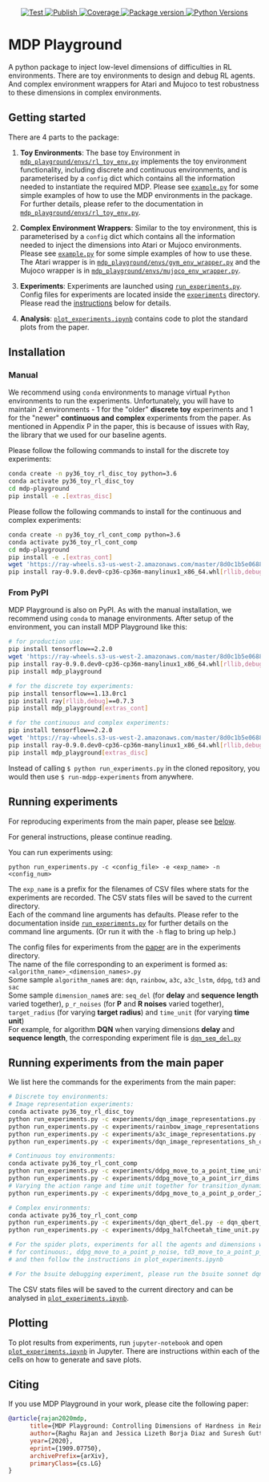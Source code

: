 <p align="center">

<a href="https://github.com/automl/mdp-playground/actions/workflows/gh-test.yml" target="_blank">
    <img src="https://github.com/automl/mdp-playground/actions/workflows/gh-test.yml/badge.svg" alt="Test">
</a>
<a href="https://github.com/automl/mdp-playground/actions/workflows/publish.yml" target="_blank">
    <img src="https://github.com/automl/mdp-playground/actions/workflows/publish.yml/badge.svg" alt="Publish">
</a>
<a href="https://codecov.io/gh/automl/mdp-playground" target="_blank">
    <img src="https://img.shields.io/codecov/c/github/automl/mdp-playground?color=%2334D058" alt="Coverage">
</a>
<a href="https://pypi.org/project/mdp-playground/" target="_blank">
    <img src="https://img.shields.io/pypi/v/mdp-playground?color=%2334D058&label=pypi%20package" alt="Package version">
</a>
<a href="https://pypi.org/project/mdp-playground/" target="_blank">
    <img src="https://img.shields.io/pypi/pyversions/mdp-playground.svg" alt="Python Versions">
</a>
</p>


# MDP Playground
A python package to inject low-level dimensions of difficulties in RL environments. There are toy environments to design and debug RL agents. And complex environment wrappers for Atari and Mujoco to test robustness to these dimensions in complex environments.

## Getting started
There are 4 parts to the package:
1) **Toy Environments**: The base toy Environment in [`mdp_playground/envs/rl_toy_env.py`](mdp_playground/envs/rl_toy_env.py) implements the toy environment functionality, including discrete and continuous environments, and is parameterised by a `config` dict which contains all the information needed to instantiate the required MDP. Please see [`example.py`](example.py) for some simple examples of how to use the MDP environments in the package. For further details, please refer to the documentation in [`mdp_playground/envs/rl_toy_env.py`](mdp_playground/envs/rl_toy_env.py).

2) **Complex Environment Wrappers**: Similar to the toy environment, this is parameterised by a `config` dict which contains all the information needed to inject the dimensions into Atari or Mujoco environments. Please see [`example.py`](example.py) for some simple examples of how to use these. The Atari wrapper is in [`mdp_playground/envs/gym_env_wrapper.py`](mdp_playground/envs/gym_env_wrapper.py) and the Mujoco wrapper is in [`mdp_playground/envs/mujoco_env_wrapper.py`](mdp_playground/envs/mujoco_env_wrapper.py).

3) **Experiments**: Experiments are launched using [`run_experiments.py`](run_experiments.py). Config files for experiments are located inside the [`experiments`](experiments) directory. Please read the [instructions](#running-experiments) below for details.

4) **Analysis**: [`plot_experiments.ipynb`](plot_experiments.ipynb) contains code to plot the standard plots from the paper.

## Installation
### Manual
We recommend using `conda` environments to manage virtual `Python` environments to run the experiments. Unfortunately, you will have to maintain 2 environments - 1 for the "older" **discrete toy** experiments and 1 for the "newer" **continuous and complex** experiments from the paper. As mentioned in Appendix P in the paper, this is because of issues with Ray, the library that we used for our baseline agents.

Please follow the following commands to install for the discrete toy experiments:
```bash
conda create -n py36_toy_rl_disc_toy python=3.6
conda activate py36_toy_rl_disc_toy
cd mdp-playground
pip install -e .[extras_disc]
```

Please follow the following commands to install for the continuous and complex experiments:
```bash
conda create -n py36_toy_rl_cont_comp python=3.6
conda activate py36_toy_rl_cont_comp
cd mdp-playground
pip install -e .[extras_cont]
wget 'https://ray-wheels.s3-us-west-2.amazonaws.com/master/8d0c1b5e068853bf748f72b1e60ec99d240932c6/ray-0.9.0.dev0-cp36-cp36m-manylinux1_x86_64.whl'
pip install ray-0.9.0.dev0-cp36-cp36m-manylinux1_x86_64.whl[rllib,debug]
```

### From PyPI
MDP Playground is also on PyPI. As with the manual installation, we recommend using `conda` to manage environments. After setup of the environment, you can install MDP Playground like this:
```bash
# for production use:
pip install tensorflow==2.2.0
wget 'https://ray-wheels.s3-us-west-2.amazonaws.com/master/8d0c1b5e068853bf748f72b1e60ec99d240932c6/ray-0.9.0.dev0-cp36-cp36m-manylinux1_x86_64.whl'
pip install ray-0.9.0.dev0-cp36-cp36m-manylinux1_x86_64.whl[rllib,debug]
pip install mdp_playground

# for the discrete toy experiments:
pip install tensorflow==1.13.0rc1
pip install ray[rllib,debug]==0.7.3
pip install mdp_playground[extras_cont]

# for the continuous and complex experiments:
pip install tensorflow==2.2.0
wget 'https://ray-wheels.s3-us-west-2.amazonaws.com/master/8d0c1b5e068853bf748f72b1e60ec99d240932c6/ray-0.9.0.dev0-cp36-cp36m-manylinux1_x86_64.whl'
pip install ray-0.9.0.dev0-cp36-cp36m-manylinux1_x86_64.whl[rllib,debug]
pip install mdp_playground[extras_disc]
```

Instead of calling `$ python run_experiments.py` in the cloned repository, you would then use `$ run-mdpp-experiments` from anywhere.

## Running experiments
For reproducing experiments from the main paper, please see [below](#running-experiments-from-the-main-paper).

For general instructions, please continue reading.

You can run experiments using:
```
python run_experiments.py -c <config_file> -e <exp_name> -n <config_num>
```
The `exp_name` is a prefix for the filenames of CSV files where stats for the experiments are recorded. The CSV stats files will be saved to the current directory.<br>
Each of the command line arguments has defaults. Please refer to the documentation inside [`run_experiments.py`](run_experiments.py) for further details on the command line arguments. (Or run it with the `-h` flag to bring up help.)

The config files for experiments from the [paper](https://arxiv.org/abs/1909.07750) are in the experiments directory.<br>
The name of the file corresponding to an experiment is formed as: `<algorithm_name>_<dimension_names>.py`<br>
Some sample `algorithm_name`s are: `dqn`, `rainbow`, `a3c`, `a3c_lstm`, `ddpg`, `td3` and `sac`<br>
Some sample `dimension_name`s are: `seq_del` (for **delay** and **sequence length** varied together), `p_r_noises` (for **P** and **R noises** varied together),
`target_radius` (for varying **target radius**) and `time_unit` (for varying **time unit**)<br>
For example, for algorithm **DQN** when varying dimensions **delay** and **sequence length**, the corresponding experiment file is [`dqn_seq_del.py`](experiments/dqn_seq_del.py)

## Running experiments from the main paper
We list here the commands for the experiments from the main paper:
```bash
# Discrete toy environments:
# Image representation experiments:
conda activate py36_toy_rl_disc_toy
python run_experiments.py -c experiments/dqn_image_representations.py -e dqn_image_representations
python run_experiments.py -c experiments/rainbow_image_representations.py -e rainbow_image_representations
python run_experiments.py -c experiments/a3c_image_representations.py -e a3c_image_representations
python run_experiments.py -c experiments/dqn_image_representations_sh_quant.py -e dqn_image_representations_sh_quant

# Continuous toy environments:
conda activate py36_toy_rl_cont_comp
python run_experiments.py -c experiments/ddpg_move_to_a_point_time_unit.py -e ddpg_move_to_a_point_time_unit
python run_experiments.py -c experiments/ddpg_move_to_a_point_irr_dims.py -e ddpg_move_to_a_point_irr_dims
# Varying the action range and time unit together for transition_dynamics_order = 2
python run_experiments.py -c experiments/ddpg_move_to_a_point_p_order_2.py -e ddpg_move_to_a_point_p_order_2

# Complex environments:
conda activate py36_toy_rl_cont_comp
python run_experiments.py -c experiments/dqn_qbert_del.py -e dqn_qbert_del
python run_experiments.py -c experiments/ddpg_halfcheetah_time_unit.py -e ddpg_halfcheetah_time_unit

# For the spider plots, experiments for all the agents and dimensions will need to be run from the experiments directory, i.e., for discrete: dqn_p_r_noises.py, a3c_p_r_noises, ..., dqn_seq_del, ..., dqn_sparsity, ..., dqn_image_representations, ...
# for continuous:, ddpg_move_to_a_point_p_noise, td3_move_to_a_point_p_noise, ..., ddpg_move_to_a_point_r_noise, ..., ddpg_move_to_a_point_irr_dims, ..., ddpg_move_to_a_point_action_loss_weight, ..., ddpg_move_to_a_point_action_max, ..., ddpg_move_to_a_point_target_radius, ..., ddpg_move_to_a_point_time_unit
# and then follow the instructions in plot_experiments.ipynb

# For the bsuite debugging experiment, please run the bsuite sonnet dqn agent on our toy environment while varying reward density. Commit https://github.com/deepmind/bsuite/commit/5116216b62ce0005100a6036fb5397e358652530 should work fine.
```

The CSV stats files will be saved to the current directory and can be analysed in [`plot_experiments.ipynb`](plot_experiments.ipynb).

## Plotting
To plot results from experiments, run `jupyter-notebook` and open [`plot_experiments.ipynb`](plot_experiments.ipynb) in Jupyter. There are instructions within each of the cells on how to generate and save plots.

## Citing
If you use MDP Playground in your work, please cite the following paper:

```bibtex
@article{rajan2020mdp,
      title={MDP Playground: Controlling Dimensions of Hardness in Reinforcement Learning},
      author={Raghu Rajan and Jessica Lizeth Borja Diaz and Suresh Guttikonda and Fabio Ferreira and André Biedenkapp and Frank Hutter},
      year={2020},
      eprint={1909.07750},
      archivePrefix={arXiv},
      primaryClass={cs.LG}
}
```
